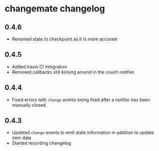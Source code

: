 # changemate changelog

## 0.4.6

- Renamed state to checkpoint as it is more accurate

## 0.4.5

- Added travis CI integration
- Removed callbacks still kicking around in the couch notifier.

## 0.4.4

- Fixed errors with `change` events being fired after a notifier has been manually closed.

## 0.4.3

- Updated `change` events to emit state information in addition to update item data
- Started recording changelog 